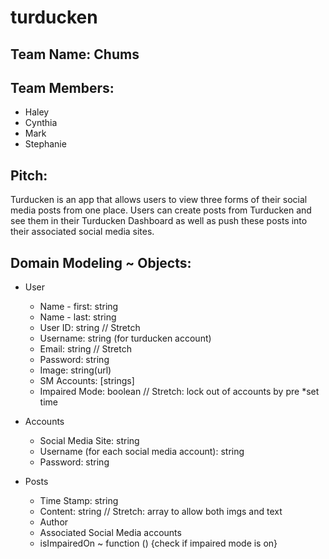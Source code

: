 # turducken

## Team Name: Chums

## Team Members:
* Haley
* Cynthia
* Mark
* Stephanie

## Pitch:
Turducken is an app that allows users to view three forms of their social media posts from one place. Users can create posts from Turducken and see them in their Turducken Dashboard as well as push these posts into their associated social media sites. 

## Domain Modeling ~ Objects:
* User
  * Name - first: string
  * Name - last: string
  * User ID: string  // Stretch
  * Username: string (for turducken account)
  * Email: string   // Stretch
  * Password: string
  * Image: string(url)
  * SM Accounts: [strings]
  * Impaired Mode: boolean // Stretch: lock out of accounts by pre  *set time

* Accounts
  * Social Media Site: string
  * Username (for each social media account): string
  * Password: string

* Posts
  * Time Stamp: string
  * Content: string  // Stretch: array to allow both imgs and text
  * Author
  * Associated Social Media accounts
  * isImpairedOn ~ function () {check if impaired mode is on}

